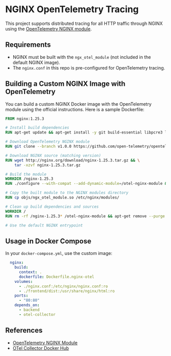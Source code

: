 # NGINX OpenTelemetry Tracing

This project supports distributed tracing for all HTTP traffic through NGINX using the [OpenTelemetry NGINX module](https://github.com/open-telemetry/opentelemetry-nginx).

## Requirements
- NGINX must be built with the `ngx_otel_module` (not included in the default NGINX image).
- The `nginx.conf` in this repo is pre-configured for OpenTelemetry tracing.

## Building a Custom NGINX Image with OpenTelemetry

You can build a custom NGINX Docker image with the OpenTelemetry module using the official instructions. Here is a sample Dockerfile:

```Dockerfile
FROM nginx:1.25.3

# Install build dependencies
RUN apt-get update && apt-get install -y git build-essential libpcre3 libpcre3-dev zlib1g zlib1g-dev libssl-dev wget

# Download OpenTelemetry NGINX module
RUN git clone --branch v1.0.0 https://github.com/open-telemetry/opentelemetry-nginx.git /otel-nginx-module

# Download NGINX source (matching version)
RUN wget http://nginx.org/download/nginx-1.25.3.tar.gz && \
    tar -xzvf nginx-1.25.3.tar.gz

# Build the module
WORKDIR /nginx-1.25.3
RUN ./configure --with-compat --add-dynamic-module=/otel-nginx-module && make modules

# Copy the built module to the NGINX modules directory
RUN cp objs/ngx_otel_module.so /etc/nginx/modules/

# Clean up build dependencies and sources
WORKDIR /
RUN rm -rf /nginx-1.25.3* /otel-nginx-module && apt-get remove --purge -y build-essential git wget && apt-get autoremove -y && apt-get clean

# Use the default NGINX entrypoint
```

## Usage in Docker Compose

In your `docker-compose.yml`, use the custom image:

```yaml
  nginx:
    build:
      context: .
      dockerfile: Dockerfile.nginx-otel
    volumes:
      - ./nginx.conf:/etc/nginx/nginx.conf:ro
      - ./frontend/dist:/usr/share/nginx/html:ro
    ports:
      - "80:80"
    depends_on:
      - backend
      - otel-collector
```

## References
- [OpenTelemetry NGINX Module](https://github.com/open-telemetry/opentelemetry-nginx)
- [OTel Collector Docker Hub](https://hub.docker.com/r/otel/opentelemetry-collector)
